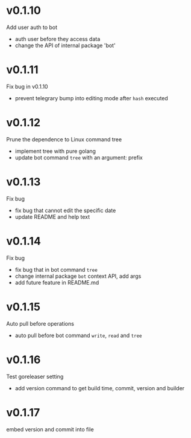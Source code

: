 # v0.1.10
Add user auth to bot 

* auth user before they access data
* change the API of internal package 'bot'

# v0.1.11
Fix bug in v0.1.10

* prevent telegrary bump into editing mode after `hash` executed

# v0.1.12
Prune the dependence to Linux command tree

* implement tree with pure golang
* update bot command `tree` with an argument: prefix

# v0.1.13
Fix bug

* fix bug that cannot edit the specific date
* update README and help text

# v0.1.14
Fix bug

* fix bug that in bot command `tree`
* change internal package `bot` context API, add args
* add future feature in README.md

# v0.1.15
Auto pull before operations

* auto pull before bot command `write`, `read` and `tree`

# v0.1.16
Test goreleaser setting

* add version command to get build time, commit, version and builder

# v0.1.17
embed version and commit into file
